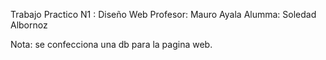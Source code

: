 Trabajo Practico N1 : Diseño Web 
Profesor: Mauro Ayala
Alumma: Soledad Albornoz 

Nota: se confecciona una db para la pagina web. 
